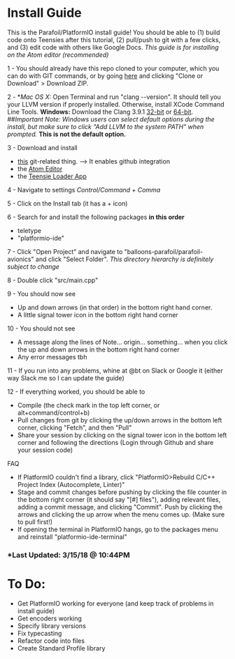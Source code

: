 # Install Guide
This is the Parafoil/PlatformIO install guide! You should be able to (1) build code onto Teensies after this tutorial, (2) pull/push to git with a few clicks, and (3) edit code with others like Google Docs. *This guide is for installing on the Atom editor (recommended)*


1 - You should already have this repo cloned to your computer, which you can do with GIT commands, or by going [here](https://github.com/stanford-ssi/balloons-Parafoil) and clicking "Clone or Download" > Download ZIP.

2 - **Mac OS X:* Open Terminal and run "clang --version". It should tell you your LLVM version if properly installed. Otherwise, install XCode Command Line Tools.
    **Windows:** Download the Clang 3.9.1 [32-bit](http://releases.llvm.org/3.9.1/LLVM-3.9.1-win32.exe) or [64-bit](http://releases.llvm.org/3.9.1/LLVM-3.9.1-win64.exe).
    ##*Important Note: Windows users can select default options during the install, but make sure to click "Add LLVM to the system PATH" when prompted.* **This is not the default option.**

3 - Download and install
 - [this](https://git-scm.com/downloads) git-related thing. --> It enables github integration
 - the [Atom Editor](https://atom.io/)
 - the [Teensie Loader App](https://www.pjrc.com/teensy/loader.html)

4 - Navigate to settings *Control/Command + Comma*

5 - Click on the Install tab (it has a + icon)

6 - Search for and install the following packages **in this order**
 - teletype
 - "platformio-ide"

7 - Click "Open Project" and navigate to "balloons-parafoil/parafoil-avionics" and click "Select Folder". *This directory hierarchy is definitely subject to change*

8 - Double click "src/main.cpp"

9 - You should now see
 - Up and down arrows (in that order) in the bottom right hand corner.
 - A little signal tower icon in the bottom right hand corner

10 - You should not see
 - A message along the lines of Note... origin... something... when you click the up and down arrows in the bottom right hand corner
 - Any error messages tbh

11 - If you run into any problems, whine at @bt on Slack or Google it (either way Slack me so I can update the guide)

12 - If everything worked, you should be able to
 - Compile (the check mark in the top left corner, or alt+command/control+b)
 - Pull changes from git by clicking the up/down arrows in the bottom left corner, clicking "Fetch", and then "Pull"
 - Share your session by clicking on the signal tower icon in the bottom left corner and following the directions (Login through Github and share your session code)

 FAQ
 - If PlatformIO couldn't find a library, click "PlatformIO>Rebuild C/C++ Project Index (Autocomplete, Linter)"
 - Stage and commit changes before pushing by clicking the file counter in the bottom right corner (it should say "[#] files"), adding relevant files, adding a commit message, and clicking "Commit". Push by clicking the arrows and clicking the up arrow when the menu comes up. (Make sure to pull first!)
 - If opening the terminal in PlatformIO hangs, go to the packages menu and reinstall "platformio-ide-terminal"

### *Last Updated: 3/15/18 @ 10:44PM

# To Do:
 - Get PlatformIO working for everyone (and keep track of problems in install guide)
 - Get encoders working
 - Specify library versions
 - Fix typecasting
 - Refactor code into files
 - Create Standard Profile library
